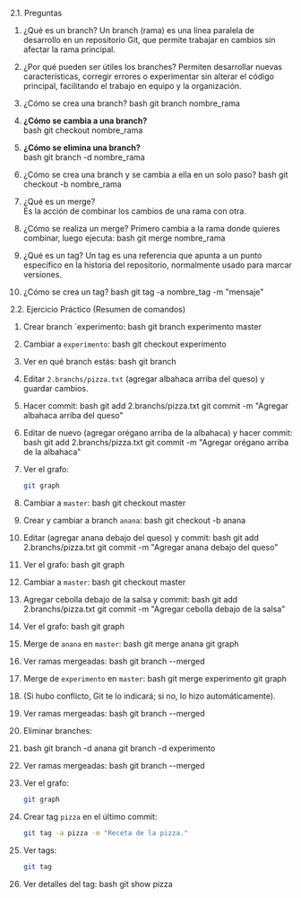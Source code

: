 
 2.1. Preguntas

1. ¿Qué es un branch?
   Un branch (rama) es una línea paralela de desarrollo en un repositorio Git, que permite trabajar en cambios sin afectar la rama principal.

2. ¿Por qué pueden ser útiles los branches?
   Permiten desarrollar nuevas características, corregir errores o experimentar sin alterar el código principal, facilitando el trabajo en equipo y la organización.

3. ¿Cómo se crea una branch?
   bash
   git branch nombre_rama
   

4. **¿Cómo se cambia a una branch?**  
   bash
   git checkout nombre_rama
   

5. **¿Cómo se elimina una branch?**  
   bash
   git branch -d nombre_rama
   

6. ¿Cómo se crea una branch y se cambia a ella en un solo paso?
   bash
   git checkout -b nombre_rama
   

7. ¿Qué es un merge?  
   Es la acción de combinar los cambios de una rama con otra.

8. ¿Cómo se realiza un merge? 
   Primero cambia a la rama donde quieres combinar, luego ejecuta:
   bash
   git merge nombre_rama
   

9. ¿Qué es un tag?
   Un tag es una referencia que apunta a un punto específico en la historia del repositorio, normalmente usado para marcar versiones.

10. ¿Cómo se crea un tag? 
    bash
    git tag -a nombre_tag -m "mensaje"

2.2. Ejercicio Práctico (Resumen de comandos)

1. Crear branch `experimento:
bash
   git branch experimento master

2. Cambiar a `experimento`:
 bash
   git checkout experimento
  
3. Ver en qué branch estás:
   bash
   git branch
 
4. Editar `2.branchs/pizza.txt` (agregar albahaca arriba del queso) y guardar cambios.
5. Hacer commit:
bash
   git add 2.branchs/pizza.txt
   git commit -m "Agregar albahaca arriba del queso"
  
6. Editar de nuevo (agregar orégano arriba de la albahaca) y hacer commit:
bash
   git add 2.branchs/pizza.txt
   git commit -m "Agregar orégano arriba de la albahaca"
  
7. Ver el grafo:
   ```bash
   git graph
   ```
8. Cambiar a `master`:
   bash
   git checkout master
   
9. Crear y cambiar a branch `anana`:
   bash
   git checkout -b anana
   
10. Editar (agregar anana debajo del queso) y commit:
    bash
    git add 2.branchs/pizza.txt
    git commit -m "Agregar anana debajo del queso"
    
11. Ver el grafo:
    bash
    git graph
    
12. Cambiar a `master`:
    bash
    git checkout master
    
13. Agregar cebolla debajo de la salsa y commit:
    bash
    git add 2.branchs/pizza.txt
    git commit -m "Agregar cebolla debajo de la salsa"
    
14. Ver el grafo:
    bash
    git graph

15. Merge de `anana` en `master`:
    bash
    git merge anana
    git graph
   
16. Ver ramas mergeadas:
    bash
    git branch --merged
   
17. Merge de `experimento` en `master`:
bash
    git merge experimento
    git graph

18. (Si hubo conflicto, Git te lo indicará; si no, lo hizo automáticamente).

19. Ver ramas mergeadas:
bash
    git branch --merged
 
20. Eliminar branches:
21. bash
    git branch -d anana
    git branch -d experimento

22. Ver ramas mergeadas:
bash
    git branch --merged
   
23. Ver el grafo:
    ```bash
    git graph
    ```
24. Crear tag `pizza` en el último commit:
    ```bash
    git tag -a pizza -m "Receta de la pizza."
    ```
25. Ver tags:
    ```bash
    git tag
    ```
26. Ver detalles del tag:
bash
    git show pizza


